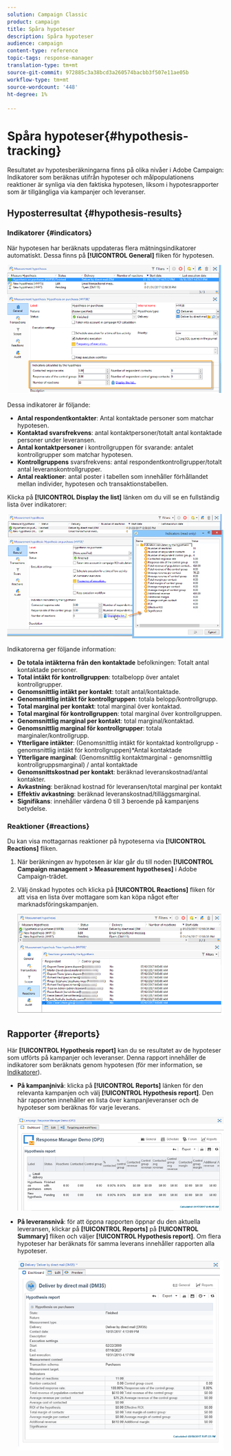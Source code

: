 ```yaml
---
solution: Campaign Classic
product: campaign
title: Spåra hypoteser
description: Spåra hypoteser
audience: campaign
content-type: reference
topic-tags: response-manager
translation-type: tm+mt
source-git-commit: 972885c3a38bcd3a260574bacbb3f507e11ae05b
workflow-type: tm+mt
source-wordcount: '448'
ht-degree: 1%

---
```



# Spåra hypoteser{#hypothesis-tracking}

Resultatet av hypotesberäkningarna finns på olika nivåer i Adobe Campaign: Indikatorer som beräknas utifrån hypoteser och målpopulationens reaktioner är synliga via den faktiska hypotesen, liksom i hypotesrapporter som är tillgängliga via kampanjer och leveranser.

## Hyposterresultat {#hypothesis-results}

### Indikatorer {#indicators}

När hypotesen har beräknats uppdateras flera mätningsindikatorer automatiskt. Dessa finns på **[!UICONTROL General]** fliken för hypotesen.

![](assets/response_hypothesis_delivery_example_010.png)

Dessa indikatorer är följande:

* **Antal respondentkontakter**: Antal kontaktade personer som matchar hypotesen.
* **Kontaktad svarsfrekvens**: antal kontaktpersoner/totalt antal kontaktade personer under leveransen.
* **Antal kontaktpersoner** i kontrollgruppen för svarande: antalet kontrollgrupper som matchar hypotesen.
* **Kontrollgruppens** svarsfrekvens: antal respondentkontrollgrupper/totalt antal leveranskontrollgrupper.
* **Antal reaktioner**: antal poster i tabellen som innehåller förhållandet mellan individer, hypotesen och transaktionstabellen.

Klicka på **[!UICONTROL Display the list]** länken om du vill se en fullständig lista över indikatorer:

![](assets/response_hypothesis_indicators_002.png)

Indikatorerna ger följande information:

* **De totala intäkterna från den kontaktade** befolkningen: Totalt antal kontaktade personer.
* **Total intäkt för kontrollgruppen**: totalbelopp över antalet kontrollgrupper.
* **Genomsnittlig intäkt per kontakt**: totalt antal/kontaktade.
* **Genomsnittlig intäkt för kontrollgruppen**: totala belopp/kontrollgrupp.
* **Total marginal per kontakt**: total marginal över kontaktad.
* **Total marginal för kontrollgruppen**: total marginal över kontrollgruppen.
* **Genomsnittlig marginal per kontakt**: total marginal/kontaktad.
* **Genomsnittlig marginal för kontrollgrupper**: totala marginaler/kontrollgrupp.
* **Ytterligare intäkter**: (Genomsnittlig intäkt för kontaktad kontrollgrupp - genomsnittlig intäkt för kontrollgruppen)*Antal kontaktade
* **Ytterligare marginal**: (Genomsnittlig kontaktmarginal - genomsnittlig kontrollgruppsmarginal) / antal kontaktade
* **Genomsnittskostnad per kontakt**: beräknad leveranskostnad/antal kontakter.
* **Avkastning**: beräknad kostnad för leveransen/total marginal per kontakt
* **Effektiv avkastning**: beräknad leveranskostnad/tilläggsmarginal.
* **Signifikans**: innehåller värdena 0 till 3 beroende på kampanjens betydelse.

### Reaktioner {#reactions}

Du kan visa mottagarnas reaktioner på hypoteserna via **[!UICONTROL Reactions]** fliken.

1. När beräkningen av hypotesen är klar går du till noden **[!UICONTROL Campaign management > Measurement hypotheses]** i Adobe Campaign-trädet.
1. Välj önskad hypotes och klicka på **[!UICONTROL Reactions]** fliken för att visa en lista över mottagare som kan köpa något efter marknadsföringskampanjen.

   ![](assets/response_hypothesis_reactions_001.png)

## Rapporter {#reports}

Här **[!UICONTROL Hypothesis report]** kan du se resultatet av de hypoteser som utförts på kampanjer och leveranser. Denna rapport innehåller de indikatorer som beräknats genom hypotesen (för mer information, se [Indikatorer](#indicators)).

* **På kampanjnivå**: klicka på **[!UICONTROL Reports]** länken för den relevanta kampanjen och välj **[!UICONTROL Hypothesis report]**. Den här rapporten innehåller en lista över kampanjleveranser och de hypoteser som beräknas för varje leverans.

   ![](assets/response_hypothesis_campaign_report_001.png)

* **På leveransnivå**: för att öppna rapporten öppnar du den aktuella leveransen, klickar på **[!UICONTROL Reports]** på **[!UICONTROL Summary]** fliken och väljer **[!UICONTROL Hypothesis report]**. Om flera hypoteser har beräknats för samma leverans innehåller rapporten alla hypoteser.

   ![](assets/response_hypothesis_delivery_report_001.png)
